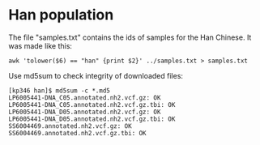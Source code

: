 # Han population

The file "samples.txt" contains the ids of samples for the Han
Chinese. It was made like this:

    awk 'tolower($6) == "han" {print $2}' ../samples.txt > samples.txt

Use md5sum to check integrity of downloaded files:

    [kp346 han]$ md5sum -c *.md5
    LP6005441-DNA_C05.annotated.nh2.vcf.gz: OK
    LP6005441-DNA_C05.annotated.nh2.vcf.gz.tbi: OK
    LP6005441-DNA_D05.annotated.nh2.vcf.gz: OK
    LP6005441-DNA_D05.annotated.nh2.vcf.gz.tbi: OK
    SS6004469.annotated.nh2.vcf.gz: OK
    SS6004469.annotated.nh2.vcf.gz.tbi: OK

